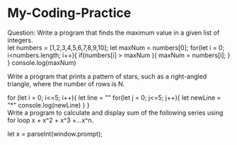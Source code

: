 # My-Coding-Practice <br>
Question: Write a program that finds the maximum value in a given list of integers. <br>
let numbers = [1,2,3,4,5,6,7,8,9,10];
let maxNum = numbers[0];
for(let i = 0; i<numbers.length; i++){
    if(numbers[i] > maxNum ){
        maxNum = numbers[i];
        }
        }
console.log(maxNum) <br>

Write a program that prints a pattern of stars, such as a right-angled triangle, where the number of rows is N. <br>

for (let i = 0; i<=5; i++){
    let line = ""
    for(let j = 0; j<=5; j++){
    let newLine = "*"
    console.log(newLine)
    }
} <br>
Write a program to calculate and display sum of the following series using for loop x + x^2 + x^3 +...x^n. <br>

let x = parseInt(window.prompt);
